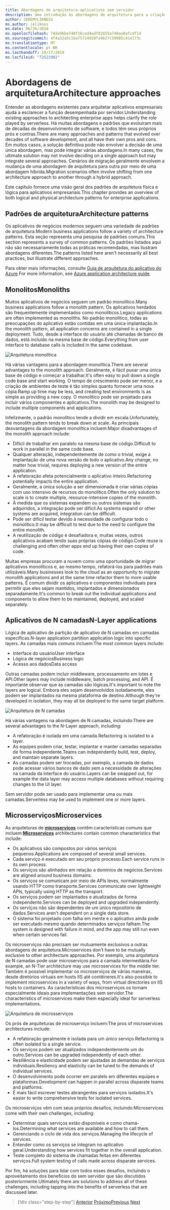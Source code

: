 ```yaml
---
title: Abordagens de arquitetura-aplicativos sem servidor
description: Uma introdução às abordagens de arquitetura para a criação de aplicativos empresariais baseados em nuvem, desde arquiteturas de N camadas até servidores.
author: JEREMYLIKNESS
ms.author: jeliknes
ms.date: 06/26/2018
ms.openlocfilehash: 74de96bef48f16ced4adf82855a740aa0afcdf1d
ms.sourcegitcommit: 4f4a32a5c16a75724920fa9627c59985c41e173c
ms.translationtype: MT
ms.contentlocale: pt-BR
ms.lasthandoff: 10/17/2019
ms.locfileid: "72522902"
---
```

# <a name="architecture-approaches"></a><span data-ttu-id="1446b-103">Abordagens de arquitetura</span><span class="sxs-lookup"><span data-stu-id="1446b-103">Architecture approaches</span></span>

<span data-ttu-id="1446b-104">Entender as abordagens existentes para arquitetar aplicativos empresariais ajuda a esclarecer a função desempenhada por servidor.</span><span class="sxs-lookup"><span data-stu-id="1446b-104">Understanding existing approaches to architecting enterprise apps helps clarify the role played by serverless.</span></span> <span data-ttu-id="1446b-105">Há muitas abordagens e padrões que evoluíram mais de décadas de desenvolvimento de software, e todos têm seus próprios prós e contras.</span><span class="sxs-lookup"><span data-stu-id="1446b-105">There are many approaches and patterns that evolved over decades of software development, and all have their own pros and cons.</span></span> <span data-ttu-id="1446b-106">Em muitos casos, a solução definitiva pode não envolver a decisão de uma única abordagem, mas pode integrar várias abordagens.</span><span class="sxs-lookup"><span data-stu-id="1446b-106">In many cases, the ultimate solution may not involve deciding on a single approach but may integrate several approaches.</span></span> <span data-ttu-id="1446b-107">Cenários de migração geralmente envolvem a mudança de uma abordagem de arquitetura para outra por meio de uma abordagem híbrida.</span><span class="sxs-lookup"><span data-stu-id="1446b-107">Migration scenarios often involve shifting from one architecture approach to another through a hybrid approach.</span></span>

<span data-ttu-id="1446b-108">Este capítulo fornece uma visão geral dos padrões de arquitetura física e lógica para aplicativos empresariais.</span><span class="sxs-lookup"><span data-stu-id="1446b-108">This chapter provides an overview of both logical and physical architecture patterns for enterprise applications.</span></span>

## <a name="architecture-patterns"></a><span data-ttu-id="1446b-109">Padrões de arquitetura</span><span class="sxs-lookup"><span data-stu-id="1446b-109">Architecture patterns</span></span>

<span data-ttu-id="1446b-110">Os aplicativos de negócios modernos seguem uma variedade de padrões de arquitetura.</span><span class="sxs-lookup"><span data-stu-id="1446b-110">Modern business applications follow a variety of architecture patterns.</span></span> <span data-ttu-id="1446b-111">Esta seção representa uma pesquisa de padrões comuns.</span><span class="sxs-lookup"><span data-stu-id="1446b-111">This section represents a survey of common patterns.</span></span> <span data-ttu-id="1446b-112">Os padrões listados aqui não são necessariamente todas as práticas recomendadas, mas ilustram abordagens diferentes.</span><span class="sxs-lookup"><span data-stu-id="1446b-112">The patterns listed here aren't necessarily all best practices, but illustrate different approaches.</span></span>

<span data-ttu-id="1446b-113">Para obter mais informações, consulte [Guia de arquitetura do aplicativo do Azure](https://docs.microsoft.com/azure/architecture/guide/).</span><span class="sxs-lookup"><span data-stu-id="1446b-113">For more information, see [Azure application architecture guide](https://docs.microsoft.com/azure/architecture/guide/).</span></span>

## <a name="monoliths"></a><span data-ttu-id="1446b-114">Monolitos</span><span class="sxs-lookup"><span data-stu-id="1446b-114">Monoliths</span></span>

<span data-ttu-id="1446b-115">Muitos aplicativos de negócios seguem um padrão monolítico.</span><span class="sxs-lookup"><span data-stu-id="1446b-115">Many business applications follow a monolith pattern.</span></span> <span data-ttu-id="1446b-116">Os aplicativos herdados são frequentemente implementados como monolíticos.</span><span class="sxs-lookup"><span data-stu-id="1446b-116">Legacy applications are often implemented as monoliths.</span></span> <span data-ttu-id="1446b-117">No padrão monolítico, todas as preocupações do aplicativo estão contidas em uma única implantação.</span><span class="sxs-lookup"><span data-stu-id="1446b-117">In the monolith pattern, all application concerns are contained in a single deployment.</span></span> <span data-ttu-id="1446b-118">Tudo, desde a interface do usuário até chamadas de banco de dados, está incluído na mesma base de código.</span><span class="sxs-lookup"><span data-stu-id="1446b-118">Everything from user interface to database calls is included in the same codebase.</span></span>

![Arquitetura monolítica](./media/monolith-architecture.png)

<span data-ttu-id="1446b-120">Há várias vantagens para a abordagem monolítica.</span><span class="sxs-lookup"><span data-stu-id="1446b-120">There are several advantages to the monolith approach.</span></span> <span data-ttu-id="1446b-121">Geralmente, é fácil puxar uma única base de código e começar a trabalhar.</span><span class="sxs-lookup"><span data-stu-id="1446b-121">It's often easy to pull down a single code base and start working.</span></span> <span data-ttu-id="1446b-122">O tempo de crescimento pode ser menor, e a criação de ambientes de teste é tão simples quanto fornecer uma nova cópia.</span><span class="sxs-lookup"><span data-stu-id="1446b-122">Ramp up time may be less, and creating test environments is as simple as providing a new copy.</span></span> <span data-ttu-id="1446b-123">O monolítico pode ser projetado para incluir vários componentes e aplicativos.</span><span class="sxs-lookup"><span data-stu-id="1446b-123">The monolith may be designed to include multiple components and applications.</span></span>

<span data-ttu-id="1446b-124">Infelizmente, o padrão monolítico tende a dividir em escala.</span><span class="sxs-lookup"><span data-stu-id="1446b-124">Unfortunately, the monolith pattern tends to break down at scale.</span></span> <span data-ttu-id="1446b-125">As principais desvantagens da abordagem monolítica incluem:</span><span class="sxs-lookup"><span data-stu-id="1446b-125">Major disadvantages of the monolith approach include:</span></span>

- <span data-ttu-id="1446b-126">Difícil de trabalhar em paralelo na mesma base de código.</span><span class="sxs-lookup"><span data-stu-id="1446b-126">Difficult to work in parallel in the same code base.</span></span>
- <span data-ttu-id="1446b-127">Qualquer alteração, independentemente de como o trivial, exige a implantação de uma nova versão de todo o aplicativo.</span><span class="sxs-lookup"><span data-stu-id="1446b-127">Any change, no matter how trivial, requires deploying a new version of the entire application.</span></span>
- <span data-ttu-id="1446b-128">A refatoração afeta potencialmente o aplicativo inteiro.</span><span class="sxs-lookup"><span data-stu-id="1446b-128">Refactoring potentially impacts the entire application.</span></span>
- <span data-ttu-id="1446b-129">Geralmente, a única solução a ser dimensionada é criar várias cópias com uso intensivo de recursos do monolítico.</span><span class="sxs-lookup"><span data-stu-id="1446b-129">Often the only solution to scale is to create multiple, resource-intensive copies of the monolith.</span></span>
- <span data-ttu-id="1446b-130">À medida que os sistemas expandem ou outros sistemas são adquiridos, a integração pode ser difícil.</span><span class="sxs-lookup"><span data-stu-id="1446b-130">As systems expand or other systems are acquired, integration can be difficult.</span></span>
- <span data-ttu-id="1446b-131">Pode ser difícil testar devido à necessidade de configurar todo o monolítico.</span><span class="sxs-lookup"><span data-stu-id="1446b-131">It may be difficult to test due to the need to configure the entire monolith.</span></span>
- <span data-ttu-id="1446b-132">A reutilização de código é desafiadora e, muitas vezes, outros aplicativos acabam tendo suas próprias cópias de código.</span><span class="sxs-lookup"><span data-stu-id="1446b-132">Code reuse is challenging and often other apps end up having their own copies of code.</span></span>

<span data-ttu-id="1446b-133">Muitas empresas procuram a nuvem como uma oportunidade de migrar aplicativos monolíticos e, ao mesmo tempo, refatorá-los para padrões mais utilizáveis.</span><span class="sxs-lookup"><span data-stu-id="1446b-133">Many businesses look to the cloud as an opportunity to migrate monolith applications and at the same time refactor them to more usable patterns.</span></span> <span data-ttu-id="1446b-134">É comum dividir os aplicativos e componentes individuais para permitir que eles sejam mantidos, implantados e dimensionados separadamente.</span><span class="sxs-lookup"><span data-stu-id="1446b-134">It's common to break out the individual applications and components to allow them to be maintained, deployed, and scaled separately.</span></span>

## <a name="n-layer-applications"></a><span data-ttu-id="1446b-135">Aplicativos de N camadas</span><span class="sxs-lookup"><span data-stu-id="1446b-135">N-Layer applications</span></span>

<span data-ttu-id="1446b-136">Lógica de aplicativo de partição de aplicativo de N camadas em camadas específicas.</span><span class="sxs-lookup"><span data-stu-id="1446b-136">N-layer application partition application logic into specific layers.</span></span> <span data-ttu-id="1446b-137">As camadas mais comuns incluem:</span><span class="sxs-lookup"><span data-stu-id="1446b-137">The most common layers include:</span></span>

- <span data-ttu-id="1446b-138">Interface do usuário</span><span class="sxs-lookup"><span data-stu-id="1446b-138">User interface</span></span>
- <span data-ttu-id="1446b-139">Lógica de negócios</span><span class="sxs-lookup"><span data-stu-id="1446b-139">Business logic</span></span>
- <span data-ttu-id="1446b-140">Acesso aos dados</span><span class="sxs-lookup"><span data-stu-id="1446b-140">Data access</span></span>

<span data-ttu-id="1446b-141">Outras camadas podem incluir middleware, processamento em lotes e API.</span><span class="sxs-lookup"><span data-stu-id="1446b-141">Other layers may include middleware, batch processing, and API.</span></span> <span data-ttu-id="1446b-142">É importante observar que as camadas são lógicas.</span><span class="sxs-lookup"><span data-stu-id="1446b-142">It's important to note the layers are logical.</span></span> <span data-ttu-id="1446b-143">Embora eles sejam desenvolvidos isoladamente, eles podem ser implantados na mesma plataforma de destino.</span><span class="sxs-lookup"><span data-stu-id="1446b-143">Although they're developed in isolation, they may all be deployed to the same target platform.</span></span>

![Arquitetura de N camadas](./media/n-layer-architecture.png)

<span data-ttu-id="1446b-145">Há várias vantagens na abordagem de N camadas, incluindo:</span><span class="sxs-lookup"><span data-stu-id="1446b-145">There are several advantages to the N-Layer approach, including:</span></span>

- <span data-ttu-id="1446b-146">A refatoração é isolada em uma camada.</span><span class="sxs-lookup"><span data-stu-id="1446b-146">Refactoring is isolated to a layer.</span></span>
- <span data-ttu-id="1446b-147">As equipes podem criar, testar, implantar e manter camadas separadas de forma independente.</span><span class="sxs-lookup"><span data-stu-id="1446b-147">Teams can independently build, test, deploy, and maintain separate layers.</span></span>
- <span data-ttu-id="1446b-148">As camadas podem ser trocadas, por exemplo, a camada de dados pode acessar vários bancos de dado sem a necessidade de alterações na camada da interface do usuário.</span><span class="sxs-lookup"><span data-stu-id="1446b-148">Layers can be swapped out, for example the data layer may access multiple databases without requiring changes to the UI layer.</span></span>

<span data-ttu-id="1446b-149">Sem servidor pode ser usado para implementar uma ou mais camadas.</span><span class="sxs-lookup"><span data-stu-id="1446b-149">Serverless may be used to implement one or more layers.</span></span>

## <a name="microservices"></a><span data-ttu-id="1446b-150">Microsserviços</span><span class="sxs-lookup"><span data-stu-id="1446b-150">Microservices</span></span>

<span data-ttu-id="1446b-151">As arquiteturas de **[microserviços](https://docs.microsoft.com/azure/architecture/guide/architecture-styles/microservices)** contêm características comuns que incluem:</span><span class="sxs-lookup"><span data-stu-id="1446b-151">**[Microservices](https://docs.microsoft.com/azure/architecture/guide/architecture-styles/microservices)** architectures contain common characteristics that include:</span></span>

- <span data-ttu-id="1446b-152">Os aplicativos são compostos por vários serviços pequenos.</span><span class="sxs-lookup"><span data-stu-id="1446b-152">Applications are composed of several small services.</span></span>
- <span data-ttu-id="1446b-153">Cada serviço é executado em seu próprio processo.</span><span class="sxs-lookup"><span data-stu-id="1446b-153">Each service runs in its own process.</span></span>
- <span data-ttu-id="1446b-154">Os serviços são alinhados em relação a domínios de negócios.</span><span class="sxs-lookup"><span data-stu-id="1446b-154">Services are aligned around business domains.</span></span>
- <span data-ttu-id="1446b-155">Os serviços se comunicam por meio de APIs leves, normalmente usando HTTP como transporte.</span><span class="sxs-lookup"><span data-stu-id="1446b-155">Services communicate over lightweight APIs, typically using HTTP as the transport.</span></span>
- <span data-ttu-id="1446b-156">Os serviços podem ser implantados e atualizados de forma independente.</span><span class="sxs-lookup"><span data-stu-id="1446b-156">Services can be deployed and upgraded independently.</span></span>
- <span data-ttu-id="1446b-157">Os serviços não são dependentes de um único repositório de dados.</span><span class="sxs-lookup"><span data-stu-id="1446b-157">Services aren't dependent on a single data store.</span></span>
- <span data-ttu-id="1446b-158">O sistema foi projetado com falha em mente e o aplicativo ainda pode ser executado mesmo quando determinados serviços falham.</span><span class="sxs-lookup"><span data-stu-id="1446b-158">The system is designed with failure in mind, and the app may still run even when certain services fail.</span></span>

<span data-ttu-id="1446b-159">Os microserviços não precisam ser mutuamente exclusivos a outras abordagens de arquitetura.</span><span class="sxs-lookup"><span data-stu-id="1446b-159">Microservices don't have to be mutually exclusive to other architecture approaches.</span></span> <span data-ttu-id="1446b-160">Por exemplo, uma arquitetura de N camadas pode usar microserviços para a camada intermediária.</span><span class="sxs-lookup"><span data-stu-id="1446b-160">For example, an N-Tier architecture may use microservices for the middle tier.</span></span> <span data-ttu-id="1446b-161">Também é possível implementar os microserviços de várias maneiras, desde diretórios virtuais em hosts IIS até contêineres.</span><span class="sxs-lookup"><span data-stu-id="1446b-161">It's also possible to implement microservices in a variety of ways, from virtual directories on IIS hosts to containers.</span></span> <span data-ttu-id="1446b-162">As características dos microserviços os tornam especialmente ideais para implementações sem servidor.</span><span class="sxs-lookup"><span data-stu-id="1446b-162">The characteristics of microservices make them especially ideal for serverless implementations.</span></span>

![Arquitetura de microsserviços](./media/microservices-architecture.png)

<span data-ttu-id="1446b-164">Os prós de arquiteturas de microserviço incluem:</span><span class="sxs-lookup"><span data-stu-id="1446b-164">The pros of microservices architectures include:</span></span>

- <span data-ttu-id="1446b-165">A refatoração geralmente é isolada para um único serviço.</span><span class="sxs-lookup"><span data-stu-id="1446b-165">Refactoring is often isolated to a single service.</span></span>
- <span data-ttu-id="1446b-166">Os serviços podem ser atualizados independentemente um do outro.</span><span class="sxs-lookup"><span data-stu-id="1446b-166">Services can be upgraded independently of each other.</span></span>
- <span data-ttu-id="1446b-167">Resiliência e elasticidade podem ser ajustadas às demandas de serviços individuais.</span><span class="sxs-lookup"><span data-stu-id="1446b-167">Resiliency and elasticity can be tuned to the demands of individual services.</span></span>
- <span data-ttu-id="1446b-168">O desenvolvimento pode ocorrer em paralelo em diferentes equipes e plataformas.</span><span class="sxs-lookup"><span data-stu-id="1446b-168">Development can happen in parallel across disparate teams and platforms.</span></span>
- <span data-ttu-id="1446b-169">É mais fácil escrever testes abrangentes para serviços isolados.</span><span class="sxs-lookup"><span data-stu-id="1446b-169">It's easier to write comprehensive tests for isolated services.</span></span>

<span data-ttu-id="1446b-170">Os microserviços vêm com seus próprios desafios, incluindo:</span><span class="sxs-lookup"><span data-stu-id="1446b-170">Microservices come with their own challenges, including:</span></span>

- <span data-ttu-id="1446b-171">Determinar quais serviços estão disponíveis e como chamá-los.</span><span class="sxs-lookup"><span data-stu-id="1446b-171">Determining what services are available and how to call them.</span></span>
- <span data-ttu-id="1446b-172">Gerenciando o ciclo de vida dos serviços.</span><span class="sxs-lookup"><span data-stu-id="1446b-172">Managing the lifecycle of services.</span></span>
- <span data-ttu-id="1446b-173">Entender como os serviços se integram no aplicativo geral.</span><span class="sxs-lookup"><span data-stu-id="1446b-173">Understanding how services fit together in the overall application.</span></span>
- <span data-ttu-id="1446b-174">Teste completo do sistema de chamadas feitas em diferentes serviços.</span><span class="sxs-lookup"><span data-stu-id="1446b-174">Full system testing of calls made across disparate services.</span></span>

<span data-ttu-id="1446b-175">Por fim, há soluções para lidar com todos esses desafios, incluindo o aproveitamento dos benefícios do sem servidor que são discutidos posteriormente.</span><span class="sxs-lookup"><span data-stu-id="1446b-175">Ultimately there are solutions to address all of these challenges, including tapping into the benefits of serverless that are discussed later.</span></span>

>[!div class="step-by-step"]
><span data-ttu-id="1446b-176">[Anterior](index.md)
>[Próximo](architecture-deployment-approaches.md)</span><span class="sxs-lookup"><span data-stu-id="1446b-176">[Previous](index.md)
[Next](architecture-deployment-approaches.md)</span></span>

